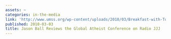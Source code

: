 ```yaml
---
assets: ~
categories: in-the-media
link: 'http://www.umss.org/wp-content/uploads/2010/03/Breakfast-with-Tom-Alex.mp3 '
published: 2010-03-03
title: Jason Ball Reviews the Global Atheist Conference on Radio JJJ
---
```

